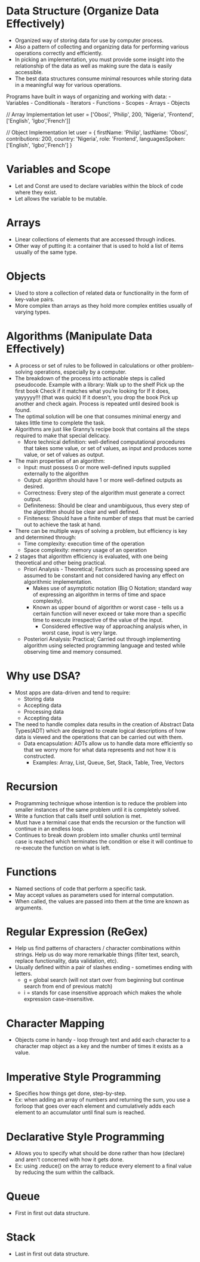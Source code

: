 # Data Structure (Organize Data Effectively)
- Organized way of storing data for use by computer process.
- Also a pattern of collecting and organizing data for performing various operations correctly and efficiently.
- In picking an implementation, you must provide some insight into the relationship of the data as well as making sure the data is easily accessible.
- The best data structures consume minimal resources while storing data in a meaningful way for various operations.

Programs have built in ways of organizing and working with data:
    - Variables
    - Conditionals
    - Iterators
    - Functions
    - Scopes
    - Arrays
    - Objects

// Array Implementation
let user = ['Obosi', 'Philip', 200, 'Nigeria', 'Frontend', ['English', 'Igbo','French']]

// Object Implementation
let user = {
    firstName: 'Philip',
    lastName: 'Obosi',
    contributions: 200,
    country: 'Nigeria',
    role: 'Frontend',
    languagesSpoken: ['English', 'Igbo','French']
}

# Variables and Scope
- Let and Const are used to declare variables within the block of code where they exist.
- Let allows the variable to be mutable.

# Arrays
- Linear collections of elements that are accessed through indices.
- Other way of putting it: a container that is used to hold a list of items usually of the same type.

# Objects
- Used to store a collection of related data or functionality in the form of key-value pairs.
- More complex than arrays as they hold more complex entities usually of varying types.

# Algorithms (Manipulate Data Effectively)
- A process or set of rules to be followed in calculations or other problem-solving operations, especially by a computer.
- The breakdown of the process into actionable steps is called pseudocode.
    Example with a library:
        Walk up to the shelf
        Pick up the first book
        Check if it matches what you’re looking for
        If it does, yayyyyy!!! (that was quick)
        If it doesn't, you drop the book
        Pick up another and check again.
        Process is repeated until desired book is found.
- The optimal solution will be one that consumes minimal energy and takes little time to complete the task.
- Algorithms are just like Granny’s recipe book that contains all the steps required to make that special delicacy.
    - More technical definition: well-defined computational procedures that takes some value, or set of values, as input and produces some value, or set of values as output.
- The main properties of an algorithm:
    - Input: must possess 0 or more well-defined inputs supplied externally to the algorithm
    - Output: algorithm should have 1 or more well-defined outputs as desired.
    - Correctness: Every step of the algorithm must generate a correct output.
    - Definiteness: Should be clear and unambiguous, thus every step of the algorithm should be clear and well defined.
    - Finiteness: Should have a finite number of steps that must be carried out to achieve the task at hand.
- There can be multiple ways of solving a problem, but efficiency is key and determined through:
    - Time complexity: execution time of the operation
    - Space complexity: memory usage of an operation
- 2 stages that algorithm efficiency is evaluated, with one being theoretical and other being practical.
    - Priori Analysis - Theoretical; Factors such as processing speed are assumed to be constant and not considered having any effect on algorithmic implementation.
        - Makes use of asymptotic notation (Big O Notation; standard way of expressing an algorithm in terms of time and space complexity).
        - Known as upper bound of algorithm or worst case - tells us a certain function will never exceed or take more than a specific time to execute irrespective of the value of the input.
            - Considered effective way of approaching analysis when, in worst case, input is very large.
    - Posteriori Analysis: Practical; Carried out through implementing algorithm using selected programming language and tested while observing time and memory consumed.

# Why use DSA?
- Most apps are data-driven and tend to require:
    - Storing data
    - Accepting data
    - Processing data
    - Accepting data
- The need to handle complex data results in the creation of Abstract Data Types(ADT) which are designed to create logical descriptions of how data is viewed and the operations that can be carried out with them.
    - Data encapsulation: ADTs allow us to handle data more efficiently so that we worry more for what data represents and not how it is constructed.
        - Examples: Array, List, Queue, Set, Stack, Table, Tree, Vectors


# Recursion
- Programming technique whose intention is to reduce the problem into smaller instances of the same problem until it is completely solved.
- Write a function that calls itself until solution is met.
- Must have a terminal case that ends the recursion or the function will continue in an endless loop.
- Continues to break down problem into smaller chunks until terminal case is reached which terminates the condition or else it will continue to re-execute the function on what is left.

# Functions
- Named sections of code that perform a specific task.
- May accept values as parameters used for internal computation.
- When called, the values are passed into them at the time are known as arguments.

# Regular Expression (ReGex)
- Help us find patterns of characters / character combinations within strings.
Help us do way more remarkable things (filter text, search, replace functionality, data validation, etc).
- Usually defined within a pair of slashes ending - sometimes ending with letters.
    - g = global search (will not start over from beginning but continue search from end of previous match)
    - i = stands for case insensitive approach which makes the whole expression case-insensitive.

# Character Mapping
- Objects come in handy - loop through text and add each character to a character map object as a key and the number of times it exists as a value.

# Imperative Style Programming
- Specifies how things get done, step-by-step.
- Ex: when adding an array of numbers and returning the sum, you use a forloop that goes over each element and cumulatively adds each element to an accumulator until final sum is reached.

# Declarative Style Programming
- Allows you to specify what should be done rather than how (declare) and aren't concerned with how it gets done.
- Ex: using .reduce() on the array to reduce every element to a final value by reducing the sum within the callback.

# Queue
- First in first out data structure.

# Stack
- Last in first out data structure.